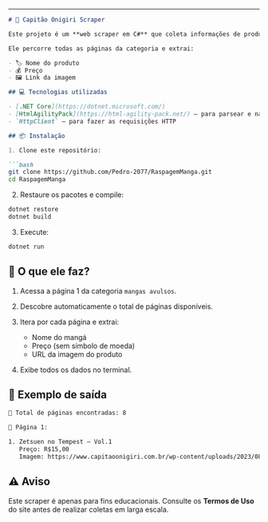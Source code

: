
---

````markdown
# 🥷 Capitão Onigiri Scraper

Este projeto é um **web scraper em C#** que coleta informações de produtos da seção de mangás avulsos do site [Capitão Onigiri](https://www.capitaoonigiri.com.br).

Ele percorre todas as páginas da categoria e extrai:

- 🏷️ Nome do produto  
- 💰 Preço  
- 🖼️ Link da imagem  

## 💻 Tecnologias utilizadas

- [.NET Core](https://dotnet.microsoft.com/)
- [HtmlAgilityPack](https://html-agility-pack.net/) – para parsear e navegar pelo HTML
- `HttpClient` – para fazer as requisições HTTP

## 📦 Instalação

1. Clone este repositório:

```bash
git clone https://github.com/Pedro-2077/RaspagemManga.git
cd RaspagemManga
````

2. Restaure os pacotes e compile:

```bash
dotnet restore
dotnet build
```

3. Execute:

```bash
dotnet run
```

## 🔎 O que ele faz?

1. Acessa a página 1 da categoria `mangas avulsos`.
2. Descobre automaticamente o total de páginas disponíveis.
3. Itera por cada página e extrai:

   * Nome do mangá
   * Preço (sem símbolo de moeda)
   * URL da imagem do produto
4. Exibe todos os dados no terminal.

## 📂 Exemplo de saída

```txt
🔎 Total de páginas encontradas: 8

📄 Página 1:

1. Zetsuen no Tempest – Vol.1
   Preço: R$15,00
   Imagem: https://www.capitaoonigiri.com.br/wp-content/uploads/2023/08/tempest.jpg
```

## ⚠️ Aviso

Este scraper é apenas para fins educacionais. Consulte os **Termos de Uso** do site antes de realizar coletas em larga escala.


